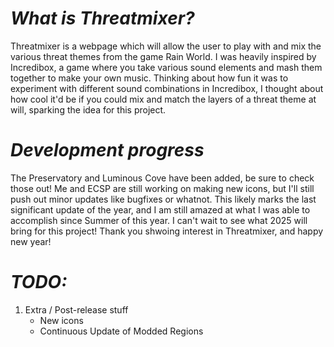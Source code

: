 # *What is Threatmixer?*

Threatmixer is a webpage which will allow the user to play with and mix the various threat themes from the game Rain World. I was heavily inspired by Incredibox, a game where you take various sound elements and mash them together to make your own music. Thinking about how fun it was to experiment with different sound combinations in Incredibox, I thought about how cool it'd be if you could mix and match the layers of a threat theme at will, sparking the idea for this project.

# *Development progress*

The Preservatory and Luminous Cove have been added, be sure to check those out! Me and ECSP are still working on making new icons, but I'll still push out minor updates like bugfixes or whatnot. This likely marks the last significant update of the year, and I am still amazed at what I was able to accomplish since Summer of this year. I can't wait to see what 2025 will bring for this project! Thank you shwoing interest in Threatmixer, and happy new year!

# *TODO:*

1. Extra / Post-release stuff
    - New icons
    - Continuous Update of Modded Regions